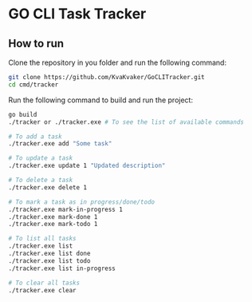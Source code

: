 # GO CLI Task Tracker

## How to run

Clone the repository in you folder and run the following command:

```bash
git clone https://github.com/KvaKvaker/GoCLITracker.git
cd cmd/tracker
```

Run the following command to build and run the project:

```bash
go build
./tracker or ./tracker.exe # To see the list of available commands

# To add a task
./tracker.exe add "Some task"

# To update a task
./tracker.exe update 1 "Updated description"

# To delete a task
./tracker.exe delete 1

# To mark a task as in progress/done/todo
./tracker.exe mark-in-progress 1
./tracker.exe mark-done 1
./tracker.exe mark-todo 1

# To list all tasks
./tracker.exe list
./tracker.exe list done
./tracker.exe list todo
./tracker.exe list in-progress

# To clear all tasks
./tracker.exe clear
```
